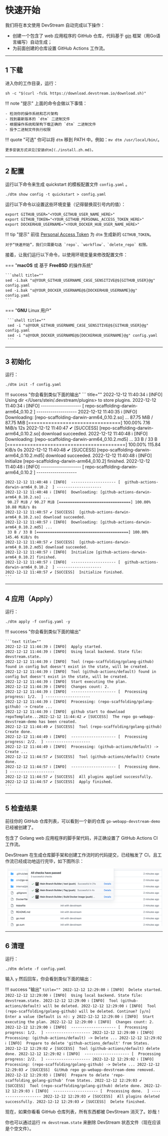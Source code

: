 # 快速开始

我们将在本文使用 DevStream 自动完成以下操作：

- 创建一个包含了 web 应用程序的 GitHub 仓库，代码基于 [gin](https://github.com/gin-gonic/gin) 框架（用Go语言编写）自动生成；
- 为前面创建的仓库设置 GitHub Actions 工作流。

---

## 1 下载

进入你的工作目录，运行：

```shell
sh -c "$(curl -fsSL https://download.devstream.io/download.sh)"
```

!!! note "提示"
    上面的命令会做以下事情：

    - 检测你的操作系统和芯片架构
    - 找到最新版本的 `dtm` 二进制文件
    - 根据操作系统和架构下载正确的 `dtm` 二进制文件
    - 授予二进制文件执行权限

!!! quote "可选"
    你可以将 `dtm` 移到 PATH 中。例如：`mv dtm /usr/local/bin/`。

    更多安装方式详见[安装dtm](./install.zh.md)。

---

## 2 配置

运行以下命令来生成 quickstart 的模板配置文件 `config.yaml` 。

```shell
./dtm show config -t quickstart > config.yaml
```

运行以下命令以设置这些环境变量（记得替换双引号内的值）：

```shell
export GITHUB_USER="<YOUR_GITHUB_USER_NAME_HERE>"
export GITHUB_TOKEN="<YOUR_GITHUB_PERSONAL_ACCESS_TOKEN_HERE>"
export DOCKERHUB_USERNAME="<YOUR_DOCKER_HUB_USER_NAME_HERE>"
```

!!! tip "提示"
    前往 [Personal Access Token](https://github.com/settings/tokens/new) 为 `dtm` 生成新的 `GITHUB_TOKEN`。

    对于“快速开始”，我们只需要勾选 `repo`、`workflow`、`delete_repo` 权限。

接着，让我们运行以下命令，以使用环境变量来修改配置文件：

===  "**macOS** 或 基于 **FreeBSD** 的操作系统"

    ```shell title=""
    sed -i.bak "s@YOUR_GITHUB_USERNAME_CASE_SENSITIVE@${GITHUB_USER}@g" config.yaml
    sed -i.bak "s@YOUR_DOCKER_USERNAME@${DOCKERHUB_USERNAME}@g" config.yaml
    ```

=== "**GNU** Linux 用户"

     ```shell title=""
     sed -i "s@YOUR_GITHUB_USERNAME_CASE_SENSITIVE@${GITHUB_USER}@g" config.yaml
     sed -i "s@YOUR_DOCKER_USERNAME@${DOCKERHUB_USERNAME}@g" config.yaml
     ```

---

## 3 初始化

运行：

```shell
./dtm init -f config.yaml
```

!!! success "你会看到类似下面的输出"
    ``` title=""
    2022-12-12 11:40:34 ℹ [INFO]  Using dir </Users/stein/.devstream/plugins> to store plugins.
    2022-12-12 11:40:34 ℹ [INFO]  -------------------- [  repo-scaffolding-darwin-arm64_0.10.2  ] --------------------
    2022-12-12 11:40:35 ℹ [INFO]  Downloading: [repo-scaffolding-darwin-arm64_0.10.2.so] ...
     87.75 MiB / 87.75 MiB [================================] 100.00% 7.16 MiB/s 12s
    2022-12-12 11:40:47 ✔ [SUCCESS]  [repo-scaffolding-darwin-arm64_0.10.2.so] download succeeded.
    2022-12-12 11:40:48 ℹ [INFO]  Downloading: [repo-scaffolding-darwin-arm64_0.10.2.md5] ...
     33 B / 33 B [=========================================] 100.00% 115.84 KiB/s 0s
    2022-12-12 11:40:48 ✔ [SUCCESS]  [repo-scaffolding-darwin-arm64_0.10.2.md5] download succeeded.
    2022-12-12 11:40:48 ℹ [INFO]  Initialize [repo-scaffolding-darwin-arm64_0.10.2] finished.
    2022-12-12 11:40:48 ℹ [INFO]  -------------------- [  repo-scaffolding-darwin-arm64_0.10.2  ] --------------------

    2022-12-12 11:40:48 ℹ [INFO]  -------------------- [  github-actions-darwin-arm64_0.10.2  ] --------------------
    2022-12-12 11:40:48 ℹ [INFO]  Downloading: [github-actions-darwin-arm64_0.10.2.so] ...
     90.27 MiB / 90.27 MiB [================================] 100.00% 10.88 MiB/s 8s
    2022-12-12 11:40:57 ✔ [SUCCESS]  [github-actions-darwin-arm64_0.10.2.so] download succeeded.
    2022-12-12 11:40:57 ℹ [INFO]  Downloading: [github-actions-darwin-arm64_0.10.2.md5] ...
     33 B / 33 B [=========================================] 100.00% 145.46 KiB/s 0s
    2022-12-12 11:40:57 ✔ [SUCCESS]  [github-actions-darwin-arm64_0.10.2.md5] download succeeded.
    2022-12-12 11:40:57 ℹ [INFO]  Initialize [github-actions-darwin-arm64_0.10.2] finished.
    2022-12-12 11:40:57 ℹ [INFO]  -------------------- [  github-actions-darwin-arm64_0.10.2  ] --------------------
    2022-12-12 11:40:57 ✔ [SUCCESS]  Initialize finished.
    ```

---

## 4 应用（Apply）

运行：

```shell
./dtm apply -f config.yaml -y
```

!!! success "你会看到类似下面的输出"

    ```text title=""
    2022-12-12 11:44:39 ℹ [INFO]  Apply started.
    2022-12-12 11:44:39 ℹ [INFO]  Using local backend. State file: devstream.state.
    2022-12-12 11:44:39 ℹ [INFO]  Tool (repo-scaffolding/golang-github) found in config but doesn't exist in the state, will be created.
    2022-12-12 11:44:39 ℹ [INFO]  Tool (github-actions/default) found in config but doesn't exist in the state, will be created.
    2022-12-12 11:44:39 ℹ [INFO]  Start executing the plan.
    2022-12-12 11:44:39 ℹ [INFO]  Changes count: 2.
    2022-12-12 11:44:39 ℹ [INFO]  -------------------- [  Processing progress: 1/2.  ] --------------------
    2022-12-12 11:44:39 ℹ [INFO]  Processing: (repo-scaffolding/golang-github) -> Create ...
    2022-12-12 11:44:39 ℹ [INFO]  github start to download repoTemplate...2022-12-12 11:44:42 ✔ [SUCCESS]  The repo go-webapp-devstream-demo has been created.
    2022-12-12 11:44:49 ✔ [SUCCESS]  Tool (repo-scaffolding/golang-github) Create done.
    2022-12-12 11:44:49 ℹ [INFO]  -------------------- [  Processing progress: 2/2.  ] --------------------
    2022-12-12 11:44:49 ℹ [INFO]  Processing: (github-actions/default) -> Create ...
    2022-12-12 11:44:57 ✔ [SUCCESS]  Tool (github-actions/default) Create done.
    2022-12-12 11:44:57 ℹ [INFO]  -------------------- [  Processing done.  ] --------------------
    2022-12-12 11:44:57 ✔ [SUCCESS]  All plugins applied successfully.
    2022-12-12 11:44:57 ✔ [SUCCESS]  Apply finished.
    ```

---

## 5 检查结果

前往你的 GitHub 仓库列表，可以看到一个新的仓库 `go-webapp-devstream-demo` 已经被创建了。

包含了 Golang web 应用程序的脚手架代码，并正确设置了 GitHub Actions CI 工作流。

DevStream 在生成仓库脚手架和创建工作流时的代码提交，已经触发了 CI，且工作流已经成功地运行完毕，如下图所示：

![](./images/quickstart.png)

---

## 6 清理

运行：

```shell
./dtm delete -f config.yaml
```

输入 `y` 然后回车，你会看到类似下面的输出：

!!! success "输出"
    ```title=""
    2022-12-12 12:29:00 ℹ [INFO]  Delete started.
    2022-12-12 12:29:00 ℹ [INFO]  Using local backend. State file: devstream.state.
    2022-12-12 12:29:00 ℹ [INFO]  Tool (github-actions/default) will be deleted.
    2022-12-12 12:29:00 ℹ [INFO]  Tool (repo-scaffolding/golang-github) will be deleted.
    Continue? [y/n]
    Enter a value (Default is n): y
    2022-12-12 12:29:00 ℹ [INFO]  Start executing the plan.
    2022-12-12 12:29:00 ℹ [INFO]  Changes count: 2.
    2022-12-12 12:29:00 ℹ [INFO]  -------------------- [  Processing progress: 1/2.  ] --------------------
    2022-12-12 12:29:00 ℹ [INFO]  Processing: (github-actions/default) -> Delete ...
    2022-12-12 12:29:02 ℹ [INFO]  Prepare to delete 'github-actions_default' from States.
    2022-12-12 12:29:02 ✔ [SUCCESS]  Tool (github-actions/default) delete done.
    2022-12-12 12:29:02 ℹ [INFO]  -------------------- [  Processing progress: 2/2.  ] --------------------
    2022-12-12 12:29:02 ℹ [INFO]  Processing: (repo-scaffolding/golang-github) -> Delete ...
    2022-12-12 12:29:03 ✔ [SUCCESS]  GitHub repo go-webapp-devstream-demo removed.
    2022-12-12 12:29:03 ℹ [INFO]  Prepare to delete 'repo-scaffolding_golang-github' from States.
    2022-12-12 12:29:03 ✔ [SUCCESS]  Tool (repo-scaffolding/golang-github) delete done.
    2022-12-12 12:29:03 ℹ [INFO]  -------------------- [  Processing done.  ] --------------------
    2022-12-12 12:29:03 ✔ [SUCCESS]  All plugins deleted successfully.
    2022-12-12 12:29:03 ✔ [SUCCESS]  Delete finished.
    ```

现在，如果你看看 GitHub 仓库列表，所有东西都被 DevStream 消灭了。妙哉！

你也可以通过运行 `rm devstream.state` 来删除 DevStream 状态文件（现在应该是个空文件）。

